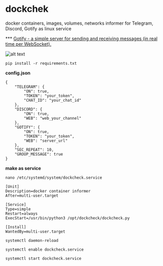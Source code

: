 # dockchek
docker containers, images, volumes, networks informer for Telegram, Discord, Gotify as linux service

*** [Gotify - a simple server for sending and receiving messages (in real time per WebSocket). ](https://github.com/gotify/server)

![alt text](https://github.com/Vladimi2boom/dockchek/blob/main/screen/dockcheck3.jpg?raw=true)

```
pip install -r requirements.txt
```

**config.json**
```
{
	"TELEGRAM": {
		"ON": true,
		"TOKEN": "your_token",
		"CHAT_ID": "your_chat_id"
	},
	"DISCORD": {
		"ON": true,
		"WEB": "web_your_channel"
	},
	"GOTIFY": {
		"ON": true,
		"TOKEN": "your_token",
		"WEB": "server_url"
	},
	"SEC_REPEAT": 10,
	"GROUP_MESSAGE": true
}
```
**make as service**
```
nano /etc/systemd/system/dockcheck.service
```
```
[Unit]
Description=docker container informer
After=multi-user.target

[Service]
Type=simple
Restart=always
ExecStart=/usr/bin/python3 /opt/dockcheck/dockcheck.py

[Install]
WantedBy=multi-user.target
```
```
systemctl daemon-reload
```
```
systemctl enable dockcheck.service
```
```
systemctl start dockcheck.service
```

